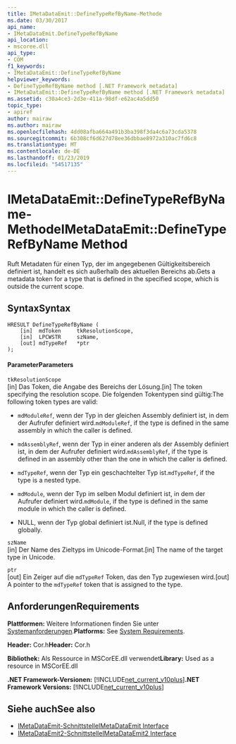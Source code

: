 ```yaml
---
title: IMetaDataEmit::DefineTypeRefByName-Methode
ms.date: 03/30/2017
api_name:
- IMetaDataEmit.DefineTypeRefByName
api_location:
- mscoree.dll
api_type:
- COM
f1_keywords:
- IMetaDataEmit::DefineTypeRefByName
helpviewer_keywords:
- DefineTypeRefByName method [.NET Framework metadata]
- IMetaDataEmit::DefineTypeRefByName method [.NET Framework metadata]
ms.assetid: c30a4ce3-2d3e-411a-98df-e62ac4a5dd50
topic_type:
- apiref
author: mairaw
ms.author: mairaw
ms.openlocfilehash: 4dd08afba664a491b3ba398f3da4c6a73cda5378
ms.sourcegitcommit: 6b308cf6d627d78ee36dbbae8972a310ac7fd6c8
ms.translationtype: MT
ms.contentlocale: de-DE
ms.lasthandoff: 01/23/2019
ms.locfileid: "54517135"
---
```

# <a name="imetadataemitdefinetyperefbyname-method"></a><span data-ttu-id="eb714-102">IMetaDataEmit::DefineTypeRefByName-Methode</span><span class="sxs-lookup"><span data-stu-id="eb714-102">IMetaDataEmit::DefineTypeRefByName Method</span></span>
<span data-ttu-id="eb714-103">Ruft Metadaten für einen Typ, der im angegebenen Gültigkeitsbereich definiert ist, handelt es sich außerhalb des aktuellen Bereichs ab.</span><span class="sxs-lookup"><span data-stu-id="eb714-103">Gets a metadata token for a type that is defined in the specified scope, which is outside the current scope.</span></span>  
  
## <a name="syntax"></a><span data-ttu-id="eb714-104">Syntax</span><span class="sxs-lookup"><span data-stu-id="eb714-104">Syntax</span></span>  
  
```  
HRESULT DefineTypeRefByName (   
    [in]  mdToken     tkResolutionScope,   
    [in]  LPCWSTR     szName,   
    [out] mdTypeRef   *ptr   
);  
```  
  
#### <a name="parameters"></a><span data-ttu-id="eb714-105">Parameter</span><span class="sxs-lookup"><span data-stu-id="eb714-105">Parameters</span></span>  
 `tkResolutionScope`  
 <span data-ttu-id="eb714-106">[in] Das Token, die Angabe des Bereichs der Lösung.</span><span class="sxs-lookup"><span data-stu-id="eb714-106">[in] The token specifying the resolution scope.</span></span> <span data-ttu-id="eb714-107">Die folgenden Tokentypen sind gültig:</span><span class="sxs-lookup"><span data-stu-id="eb714-107">The following token types are valid:</span></span>  
  
-   <span data-ttu-id="eb714-108">`mdModuleRef`, wenn der Typ in der gleichen Assembly definiert ist, in dem der Aufrufer definiert wird.</span><span class="sxs-lookup"><span data-stu-id="eb714-108">`mdModuleRef`, if the type is defined in the same assembly in which the caller is defined.</span></span>  
  
-   <span data-ttu-id="eb714-109">`mdAssemblyRef`, wenn der Typ in einer anderen als der Assembly definiert ist, in dem der Aufrufer definiert wird.</span><span class="sxs-lookup"><span data-stu-id="eb714-109">`mdAssemblyRef`, if the type is defined in an assembly other than the one in which the caller is defined.</span></span>  
  
-   <span data-ttu-id="eb714-110">`mdTypeRef`, wenn der Typ ein geschachtelter Typ ist.</span><span class="sxs-lookup"><span data-stu-id="eb714-110">`mdTypeRef`, if the type is a nested type.</span></span>  
  
-   <span data-ttu-id="eb714-111">`mdModule`, wenn der Typ im selben Modul definiert ist, in dem der Aufrufer definiert wird.</span><span class="sxs-lookup"><span data-stu-id="eb714-111">`mdModule`, if the type is defined in the same module in which the caller is defined.</span></span>  
  
-   <span data-ttu-id="eb714-112">NULL, wenn der Typ global definiert ist.</span><span class="sxs-lookup"><span data-stu-id="eb714-112">Null, if the type is defined globally.</span></span>  
  
 `szName`  
 <span data-ttu-id="eb714-113">[in] Der Name des Zieltyps im Unicode-Format.</span><span class="sxs-lookup"><span data-stu-id="eb714-113">[in] The name of the target type in Unicode.</span></span>  
  
 `ptr`  
 <span data-ttu-id="eb714-114">[out] Ein Zeiger auf die `mdTypeRef` Token, das den Typ zugewiesen wird.</span><span class="sxs-lookup"><span data-stu-id="eb714-114">[out] A pointer to the `mdTypeRef` token that is assigned to the type.</span></span>  
  
## <a name="requirements"></a><span data-ttu-id="eb714-115">Anforderungen</span><span class="sxs-lookup"><span data-stu-id="eb714-115">Requirements</span></span>  
 <span data-ttu-id="eb714-116">**Plattformen:** Weitere Informationen finden Sie unter [Systemanforderungen](../../../../docs/framework/get-started/system-requirements.md).</span><span class="sxs-lookup"><span data-stu-id="eb714-116">**Platforms:** See [System Requirements](../../../../docs/framework/get-started/system-requirements.md).</span></span>  
  
 <span data-ttu-id="eb714-117">**Header:** Cor.h</span><span class="sxs-lookup"><span data-stu-id="eb714-117">**Header:** Cor.h</span></span>  
  
 <span data-ttu-id="eb714-118">**Bibliothek:** Als Ressource in MSCorEE.dll verwendet</span><span class="sxs-lookup"><span data-stu-id="eb714-118">**Library:** Used as a resource in MSCorEE.dll</span></span>  
  
 <span data-ttu-id="eb714-119">**.NET Framework-Versionen:** [!INCLUDE[net_current_v10plus](../../../../includes/net-current-v10plus-md.md)]</span><span class="sxs-lookup"><span data-stu-id="eb714-119">**.NET Framework Versions:** [!INCLUDE[net_current_v10plus](../../../../includes/net-current-v10plus-md.md)]</span></span>  
  
## <a name="see-also"></a><span data-ttu-id="eb714-120">Siehe auch</span><span class="sxs-lookup"><span data-stu-id="eb714-120">See also</span></span>
- [<span data-ttu-id="eb714-121">IMetaDataEmit-Schnittstelle</span><span class="sxs-lookup"><span data-stu-id="eb714-121">IMetaDataEmit Interface</span></span>](../../../../docs/framework/unmanaged-api/metadata/imetadataemit-interface.md)
- [<span data-ttu-id="eb714-122">IMetaDataEmit2-Schnittstelle</span><span class="sxs-lookup"><span data-stu-id="eb714-122">IMetaDataEmit2 Interface</span></span>](../../../../docs/framework/unmanaged-api/metadata/imetadataemit2-interface.md)
